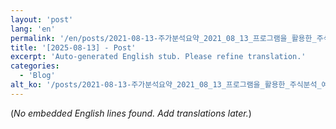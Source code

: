 ```yaml
---
layout: 'post'
lang: 'en'
permalink: '/en/posts/2021-08-13-주가분석요약_2021_08_13_프로그램을_활용한_주식분석_예상결과_19_43_14/'
title: '[2025-08-13] - Post'
excerpt: 'Auto-generated English stub. Please refine translation.'
categories:
  - 'Blog'
alt_ko: '/posts/2021-08-13-주가분석요약_2021_08_13_프로그램을_활용한_주식분석_예상결과_19_43_14/'
---
```


(*No embedded English lines found. Add translations later.*)
